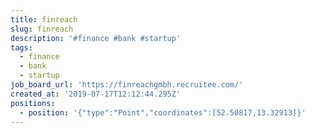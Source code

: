 ```yaml
---
title: finreach
slug: finreach
description: '#finance #bank #startup'
tags:
  - finance
  - bank
  - startup
job_board_url: 'https://finreachgmbh.recruitee.com/'
created_at: '2019-07-17T12:12:44.295Z'
positions:
  - position: '{"type":"Point","coordinates":[52.50817,13.32913]}'
---
```


